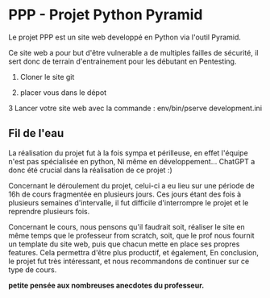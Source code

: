 # PPP - Projet Python Pyramid

Le projet PPP est un site web developpé en Python via l'outil Pyramid.

Ce site web a pour but d'être vulnerable a de multiples failles de sécurité,
il sert donc de terrain d'entrainement pour les débutant en Pentesting.

1) Cloner le site git

2) placer vous dans le dépot

3  Lancer votre site web avec la commande :
		env/bin/pserve development.ini



## Fil de l'eau		  

La réalisation du projet fut à la fois sympa et périlleuse, en effet l'équipe n'est pas spécialisée en python,
Ni même en développement...
ChatGPT a donc été crucial dans la réalisation de ce projet :)

Concernant le déroulement du projet,
celui-ci a eu lieu sur une période de 16h de cours fragmentée en plusieurs jours.
Ces jours étant des fois à plusieurs semaines d'intervalle, il fut difficile d'interrompre le projet et le
reprendre plusieurs fois.

Concernant le cours, nous pensons qu'il faudrait soit,
réaliser le site en même temps que le professeur from scratch, 
soit, que le prof nous fournit un template du site web, puis que chacun mette en place ses propres features.
Cela permettra d'être plus productif, et également, 
En conclusion, le projet fut très intéressant, et nous recommandons de continuer sur ce type de cours.

**petite pensée aux nombreuses anecdotes du professeur.**
